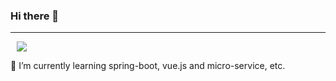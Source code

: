 ### Hi there 👋
---

<a href="https://velog.io/@kenux">
    <img 
        src="http://img.shields.io/badge/velog-434343?style=flat&logo=vectorworks&link=https://velog.io/@kenux"
        style="height : auto; margin-left : 10px; margin-right : 10px;"/>
</a>

<!--
**kenux196/kenux196** is a ✨ _special_ ✨ repository because its `README.md` (this file) appears on your GitHub profile.

Here are some ideas to get you started:

- 🔭 I’m currently working on ...
- 🌱 I’m currently learning ...
- 👯 I’m looking to collaborate on ...
- 🤔 I’m looking for help with ...
- 💬 Ask me about ...
- 📫 How to reach me: ...
- 😄 Pronouns: ...
- ⚡ Fun fact: ...
-->

🌱 I’m currently learning spring-boot, vue.js and micro-service, etc.
